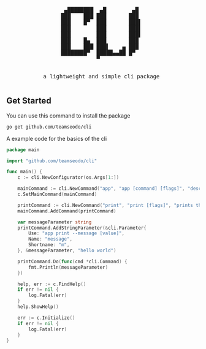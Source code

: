 
<div align="center">
<pre>
 ▄████████  ▄█        ▄█  
███    ███ ███       ███  
███    █▀  ███       ███▌ 
███        ███       ███▌ 
███        ███       ███▌ 
███    █▄  ███       ███  
███    ███ ███▌    ▄ ███  
████████▀  █████▄▄██ █▀   
           ▀              
                    


a lightweight and simple cli package
</pre>
</div>

## Get Started

You can use this command to install the package
```bash
go get github.com/teamseodo/cli
```

A example code for the basics of the cli
```go
package main

import "github.com/teamseodo/cli"

func main() {
    c := cli.NewConfigurator(os.Args[1:])

    mainCommand := cli.NewCommand("app", "app [command] [flags]", "description about the app")
    c.SetMainCommand(mainCommand)

    printCommand := cli.NewCommand("print", "print [flags]", "prints the values")
    mainCommand.AddCommand(printCommand)

    var messageParameter string
    printCommand.AddStringParameter(&cli.Parameter{
        Use: "app print --message [value]",
        Name: "message",
        Shortname: "m",
    }, &messageParameter, "hello world")

    printCommand.Do(func(cmd *cli.Command) {
        fmt.Println(messageParameter)
    })

	help, err := c.FindHelp()
	if err != nil {
		log.Fatal(err)
	}
	help.ShowHelp()

    err := c.Initialize()
    if err != nil {
        log.Fatal(err)
    }
}
```
